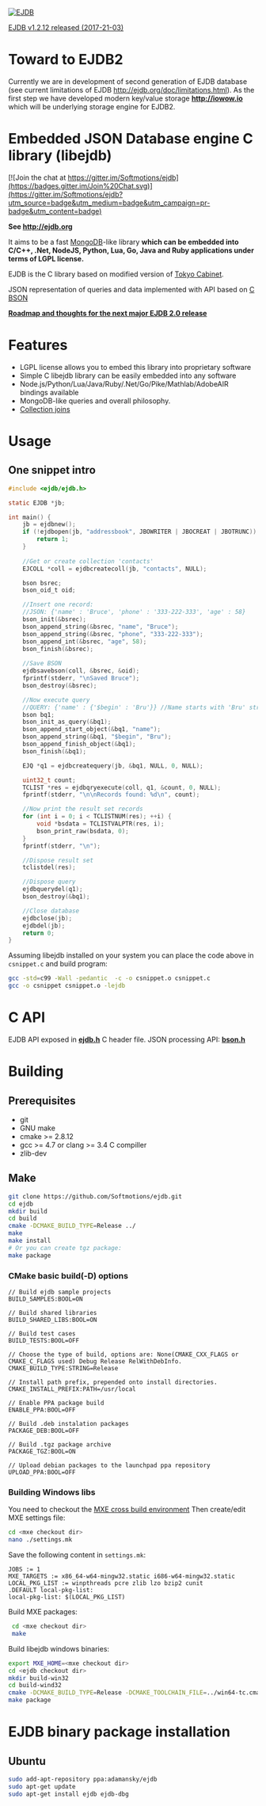 [![EJDB](http://ejdb.org/_images/ejdblogo3.png)](http://ejdb.org)

[EJDB v1.2.12 released (2017-21-03)](https://github.com/Softmotions/ejdb/releases/tag/v1.2.12)

Toward to EJDB2
===============
Currently we are in development of second generation of EJDB database (see current limitations of EJDB http://ejdb.org/doc/limitations.html). As the first step we have developed modern key/value storage **http://iowow.io** which will be underlying storage engine for EJDB2. 


Embedded JSON Database engine C library (libejdb)
=================================================

[![Join the chat at https://gitter.im/Softmotions/ejdb](https://badges.gitter.im/Join%20Chat.svg)](https://gitter.im/Softmotions/ejdb?utm_source=badge&utm_medium=badge&utm_campaign=pr-badge&utm_content=badge)

**See http://ejdb.org**

It aims to be a fast [MongoDB](http://mongodb.org)-like library 
**which can be embedded into C/C++, .Net, NodeJS, Python, Lua, Go, Java 
and Ruby applications under terms of LGPL license.**

EJDB is the C library based on modified 
version of [Tokyo Cabinet](http://fallabs.com/tokyocabinet/).

JSON representation of queries and data implemented with API based on 
[C BSON](https://github.com/mongodb/mongo-c-driver/tree/master/src/) 
     
**[Roadmap and thoughts for the next major EJDB 2.0 release](https://github.com/Softmotions/ejdb/issues/183)**     
     
Features
========
* LGPL license allows you to embed this library into proprietary software
* Simple C libejdb library can be easily embedded into any software
* Node.js/Python/Lua/Java/Ruby/.Net/Go/Pike/Mathlab/AdobeAIR bindings available
* MongoDB-like queries and overall philosophy.
* [Collection joins](https://github.com/Softmotions/ejdb/wiki/Collection-joins)

Usage
=====

One snippet intro
-----------------------------------

```C
#include <ejdb/ejdb.h>

static EJDB *jb;

int main() {
    jb = ejdbnew();
    if (!ejdbopen(jb, "addressbook", JBOWRITER | JBOCREAT | JBOTRUNC)) {
        return 1;
    }
    
    //Get or create collection 'contacts'
    EJCOLL *coll = ejdbcreatecoll(jb, "contacts", NULL);

    bson bsrec;
    bson_oid_t oid;

    //Insert one record:
    //JSON: {'name' : 'Bruce', 'phone' : '333-222-333', 'age' : 58}
    bson_init(&bsrec);
    bson_append_string(&bsrec, "name", "Bruce");
    bson_append_string(&bsrec, "phone", "333-222-333");
    bson_append_int(&bsrec, "age", 58);
    bson_finish(&bsrec);
    
    //Save BSON
    ejdbsavebson(coll, &bsrec, &oid);
    fprintf(stderr, "\nSaved Bruce");
    bson_destroy(&bsrec);

    //Now execute query
    //QUERY: {'name' : {'$begin' : 'Bru'}} //Name starts with 'Bru' string
    bson bq1;
    bson_init_as_query(&bq1);
    bson_append_start_object(&bq1, "name");
    bson_append_string(&bq1, "$begin", "Bru");
    bson_append_finish_object(&bq1);
    bson_finish(&bq1);

    EJQ *q1 = ejdbcreatequery(jb, &bq1, NULL, 0, NULL);

    uint32_t count;
    TCLIST *res = ejdbqryexecute(coll, q1, &count, 0, NULL);
    fprintf(stderr, "\n\nRecords found: %d\n", count);

    //Now print the result set records
    for (int i = 0; i < TCLISTNUM(res); ++i) {
        void *bsdata = TCLISTVALPTR(res, i);
        bson_print_raw(bsdata, 0);
    }
    fprintf(stderr, "\n");

    //Dispose result set
    tclistdel(res);

    //Dispose query
    ejdbquerydel(q1);
    bson_destroy(&bq1);

    //Close database
    ejdbclose(jb);
    ejdbdel(jb);
    return 0;
}
```

Assuming libejdb installed on your system you can place the code above in `csnippet.c` and build program:

```sh
gcc -std=c99 -Wall -pedantic  -c -o csnippet.o csnippet.c
gcc -o csnippet csnippet.o -lejdb
```
     
C API
=====

EJDB API exposed in **[ejdb.h](https://github.com/Softmotions/ejdb/blob/master/src/ejdb/ejdb.h)** C header file.
JSON processing API: **[bson.h](https://github.com/Softmotions/ejdb/blob/master/src/bson/bson.h)**


Building
========

Prerequisites
-------------

 * git  
 * GNU make 
 * cmake >= 2.8.12
 * gcc >= 4.7 or clang >= 3.4 C compiller
 * zlib-dev 
 
Make
----

```sh
git clone https://github.com/Softmotions/ejdb.git
cd ejdb
mkdir build
cd build
cmake -DCMAKE_BUILD_TYPE=Release ../
make 
make install
# Or you can create tgz package:
make package
```

### CMake basic build(-D) options

```
// Build ejdb sample projects
BUILD_SAMPLES:BOOL=ON

// Build shared libraries
BUILD_SHARED_LIBS:BOOL=ON

// Build test cases
BUILD_TESTS:BOOL=OFF

// Choose the type of build, options are: None(CMAKE_CXX_FLAGS or CMAKE_C_FLAGS used) Debug Release RelWithDebInfo.
CMAKE_BUILD_TYPE:STRING=Release

// Install path prefix, prepended onto install directories.
CMAKE_INSTALL_PREFIX:PATH=/usr/local

// Enable PPA package build
ENABLE_PPA:BOOL=OFF

// Build .deb instalation packages
PACKAGE_DEB:BOOL=OFF

// Build .tgz package archive
PACKAGE_TGZ:BOOL=ON

// Upload debian packages to the launchpad ppa repository
UPLOAD_PPA:BOOL=OFF
```

### Building Windows libs

You need to checkout the [MXE cross build environment](http://mxe.cc)
Then create/edit MXE settings file:

```sh
cd <mxe checkout dir>
nano ./settings.mk
```

Save the following content in `settings.mk`:

```
JOBS := 1
MXE_TARGETS := x86_64-w64-mingw32.static i686-w64-mingw32.static
LOCAL_PKG_LIST := winpthreads pcre zlib lzo bzip2 cunit
.DEFAULT local-pkg-list:
local-pkg-list: $(LOCAL_PKG_LIST)
```

Build MXE packages:

```sh
 cd <mxe checkout dir>
 make
```

Build libejdb windows binaries:

```sh
export MXE_HOME=<mxe checkout dir>
cd <ejdb checkout dir>
mkdir build-win32
cd build-wind32
cmake -DCMAKE_BUILD_TYPE=Release -DCMAKE_TOOLCHAIN_FILE=../win64-tc.cmake ..
make package
```

EJDB binary package installation
===================================
     
Ubuntu
------

```sh
sudo add-apt-repository ppa:adamansky/ejdb
sudo apt-get update
sudo apt-get install ejdb ejdb-dbg
``` 

